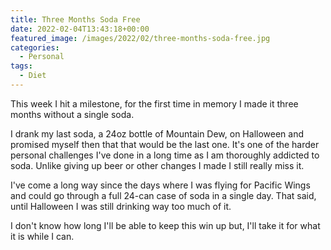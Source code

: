 ```yaml
---
title: Three Months Soda Free
date: 2022-02-04T13:43:18+00:00
featured_image: /images/2022/02/three-months-soda-free.jpg
categories:
  - Personal
tags:
  - Diet
---
```


This week I hit a milestone, for the first time in memory I made it three months without a single soda.

I drank my last soda, a 24oz bottle of Mountain Dew, on Halloween and promised myself then that that would be the last one. It's one of the harder personal challenges I've done in a long time as I am thoroughly addicted to soda. Unlike giving up beer or other changes I made I still really miss it.

I've come a long way since the days where I was flying for Pacific Wings and could go through a full 24-can case of soda in a single day. That said, until Halloween I was still drinking way too much of it.

I don't know how long I'll be able to keep this win up but, I'll take it for what it is while I can.